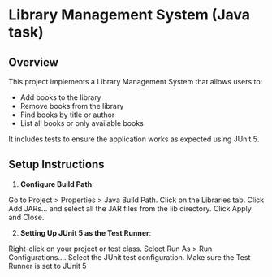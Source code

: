 # Library Management System (Java task)

## Overview

This project implements a Library Management System that allows users to:
- Add books to the library
- Remove books from the library
- Find books by title or author
- List all books or only available books

It includes tests to ensure the application works as expected using JUnit 5.

## Setup Instructions

1. **Configure Build Path**:
   
Go to Project > Properties > Java Build Path.
Click on the Libraries tab.
Click Add JARs... and select all the JAR files from the lib directory.
Click Apply and Close.


2. **Setting Up JUnit 5 as the Test Runner**:
   
Right-click on your project or test class.
Select Run As > Run Configurations....
Select the JUnit test configuration.
Make sure the Test Runner is set to JUnit 5


